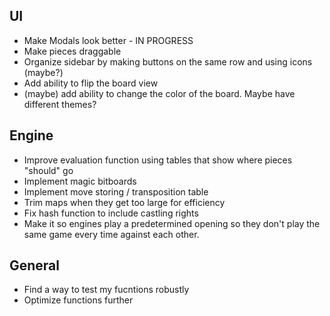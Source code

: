 ## UI

- Make Modals look better - IN PROGRESS
- Make pieces draggable
- Organize sidebar by making buttons on the same row and using icons (maybe?)
- Add ability to flip the board view
- (maybe) add ability to change the color of the board. Maybe have different
  themes?

## Engine

- Improve evaluation function using tables that show where pieces "should" go
- Implement magic bitboards
- Implement move storing / transposition table
- Trim maps when they get too large for efficiency
- Fix hash function to include castling rights
- Make it so engines play a predetermined opening so they don't play the same
  game every time against each other.

## General

- Find a way to test my fucntions robustly
- Optimize functions further
